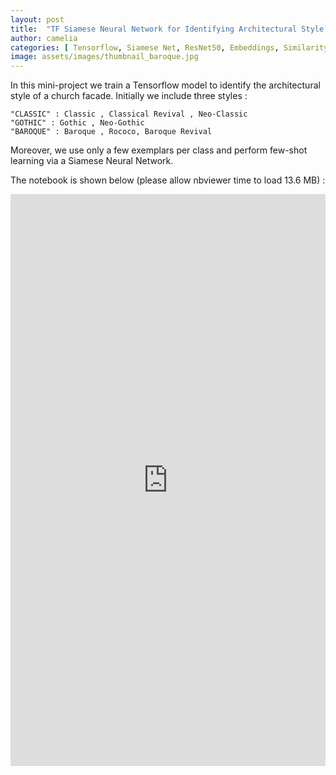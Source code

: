 ```yaml
---
layout: post
title:  "TF Siamese Neural Network for Identifying Architectural Style of Buildings Facades"
author: camelia
categories: [ Tensorflow, Siamese Net, ResNet50, Embeddings, Similarity, Lambda Layer, Custom Callback, TF Dataset, Computer Vision ]
image: assets/images/thumbnail_baroque.jpg
---
```




In this mini-project we train a Tensorflow model to identify the architectural style of a church facade. Initially we include three styles :

    "CLASSIC" : Classic , Classical Revival , Neo-Classic
    "GOTHIC" : Gothic , Neo-Gothic
    "BAROQUE" : Baroque , Rococo, Baroque Revival

Moreover, we use only a few exemplars per class and perform few-shot learning via a Siamese Neural Network.


The notebook is shown below (please allow nbviewer time to load 13.6 MB) :


<p><iframe style="width:100%;" height="915" src="https://nbviewer.jupyter.org/github/camelia-c/techfolio/blob/main/tf_siamesenet_buildings_facades_styles/TF_Training_SiameseNet_to_Identify_Architecture_Style.ipynb" frameborder="0" allowfullscreen></iframe></p>
